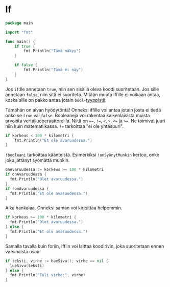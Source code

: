 # If

```Go
package main

import "fmt"

func main() {
	if true {
		fmt.Println("Tämä näkyy")
	}

	if false {
		fmt.Println("Tämä ei näy")
	}
}

```

Jos `if`:lle annetaan `true`, niin sen sisällä oleva koodi suoritetaan. Jos sille annetaan `false`, niin sitä ei suoriteta. Mitään muuta iffille ei voikaan antaa, koska sille on pakko antaa jotain `bool`-[tyyppistä](tyypit.md).

Tämähän on aivan hyödytöntä! Onneksi iffille voi antaa jotain josta ei tiedä onko se `true` vai `false`. Booleaneja voi rakentaa kaikenlaisista muista arvoista vertailuoperaattoreilla. Niitä on `==`, `!=`, `<`, `>`, `<=` ja `>=`. Ne toimivat juuri niin kuin matematiikassa. `!=` tarkoittaa "ei ole yhtäsuuri".

```Go
if korkeus < 100 * kilometri {
	fmt.Println("Et ole avaruudessa.")
}
```

`!booleani` tarkoittaa käänteistä. Esimerkiksi `!onSyönytMunkin` kertoo, onko joku jättänyt syömättä munkin.

```Go
onAvaruudessa := korkeus >= 100 * kilometri
if onAvaruudessa {
  fmt.Println("Olet avaruudessa.")
}
if !onAvaruudessa {
  fmt.Println("Et ole avaruudessa.")
}
```

Aika hankalaa. Onneksi saman voi kirjoittaa helpommin.

```Go
if korkeus >= 100 * kilometri {
  fmt.Println("Olet avaruudessa.")
} else {
  fmt.Println("Et ole avaruudessa.")
}
```

Samalla tavalla kuin foriin, iffiin voi laittaa koodirivin, joka suoritetaan ennen varsinaista osaa.

```Go
if teksti, virhe := haeSivu(); virhe == nil {
  lueSivu(teksti)
} else {
  fmt.Println("Tuli virhe:", virhe)
}
```
